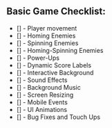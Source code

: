 ## Basic Game Checklist:

- [] - Player movement
- [] - Homing Enemies
- [] - Spinning Enemies
- [] - Homing-Spinning Enemies
- [] - Power-Ups
- [] - Dynamic Score Labels
- [] - Interactive Background
- [] - Sound Effects
- [] - Background Music
- [] - Screen Resizing
- [] - Mobile Events
- [] - UI Animations
- [] - Bug Fixes and Touch Ups
